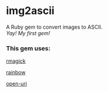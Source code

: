 # img2ascii

A Ruby gem to convert images to ASCII.
<br>
*Yay! My first gem!*


### This gem uses:
[rmagick](https://rubygems.org/gems/rmagick)

[rainbow](https://rubygems.org/gems/rainbow)

[open-uri](https://rubygems.org/gems/open-uri)

